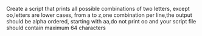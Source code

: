 Create a script that prints all possible combinations of two letters, except oo,letters are lower cases, from a to z,one combination per line,the output should be alpha ordered, starting with aa,do not print oo and your script file should contain maximum 64 characters
